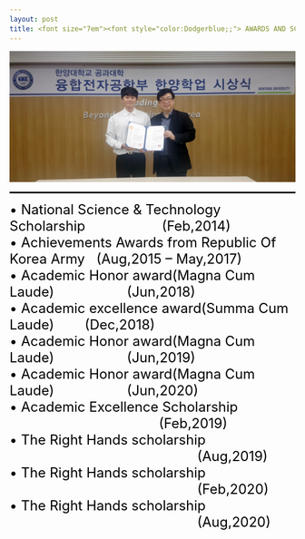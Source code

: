 ```yaml
---
layout: post
title: <font size="7em"><font style="color:Dodgerblue;;"> AWARDS AND SCHOLARSHIPS </font></font>
---
```

<img src="/images/fulls/Awards.jpg" class="fit image">
<hr style="height:3px">

<font size="5em" style="color:black;">
•	National Science & Technology Scholarship &nbsp;&nbsp;&nbsp;&nbsp;&nbsp;&nbsp;&nbsp;&nbsp;&nbsp;&nbsp;&nbsp;&nbsp;&nbsp;&nbsp;&nbsp;&nbsp;&nbsp;&nbsp;&nbsp;(Feb,2014)<br>
•	Achievements Awards from Republic Of Korea Army &nbsp;&nbsp;(Aug,2015 – May,2017)<br>
•	Academic Honor award(Magna Cum Laude) &nbsp;&nbsp;&nbsp;&nbsp;&nbsp;&nbsp;&nbsp;&nbsp;&nbsp;&nbsp;&nbsp;&nbsp;&nbsp;&nbsp;&nbsp;&nbsp;&nbsp;&nbsp;(Jun,2018)<br>
•	Academic excellence award(Summa Cum Laude) &nbsp;&nbsp;&nbsp;&nbsp;&nbsp;&nbsp; (Dec,2018)<br>
•	Academic Honor award(Magna Cum Laude) &nbsp;&nbsp;&nbsp;&nbsp;&nbsp;&nbsp;&nbsp;&nbsp;&nbsp;&nbsp;&nbsp;&nbsp;&nbsp;&nbsp;&nbsp;&nbsp;&nbsp;&nbsp;(Jun,2019)<br>
•	Academic Honor award(Magna Cum Laude) &nbsp;&nbsp;&nbsp;&nbsp;&nbsp;&nbsp;&nbsp;&nbsp;&nbsp;&nbsp;&nbsp;&nbsp;&nbsp;&nbsp;&nbsp;&nbsp;&nbsp;&nbsp;(Jun,2020)<br>
•	Academic Excellence Scholarship &nbsp;&nbsp;&nbsp;&nbsp;&nbsp;&nbsp;&nbsp;&nbsp;&nbsp;&nbsp;&nbsp;&nbsp;&nbsp;&nbsp;&nbsp;&nbsp;&nbsp;&nbsp;&nbsp;&nbsp;&nbsp;&nbsp;&nbsp;&nbsp;&nbsp;&nbsp;&nbsp;&nbsp;&nbsp;&nbsp;&nbsp;&nbsp;&nbsp;&nbsp;&nbsp;&nbsp;&nbsp;&nbsp;&nbsp;(Feb,2019)<br>
•	The Right Hands scholarship &nbsp;&nbsp;&nbsp;&nbsp;&nbsp;&nbsp;&nbsp;&nbsp;&nbsp;&nbsp;&nbsp;&nbsp;&nbsp;&nbsp;&nbsp;&nbsp;&nbsp;&nbsp;&nbsp;&nbsp;&nbsp;&nbsp;&nbsp;&nbsp;&nbsp;&nbsp;&nbsp;&nbsp;&nbsp;&nbsp;&nbsp;&nbsp;&nbsp;&nbsp;&nbsp;&nbsp;&nbsp;&nbsp;&nbsp;&nbsp;&nbsp;&nbsp;&nbsp;&nbsp;&nbsp;&nbsp;&nbsp;&nbsp;&nbsp;(Aug,2019)<br>
•	The Right Hands scholarship &nbsp;&nbsp;&nbsp;&nbsp;&nbsp;&nbsp;&nbsp;&nbsp;&nbsp;&nbsp;&nbsp;&nbsp;&nbsp;&nbsp;&nbsp;&nbsp;&nbsp;&nbsp;&nbsp;&nbsp;&nbsp;&nbsp;&nbsp;&nbsp;&nbsp;&nbsp;&nbsp;&nbsp;&nbsp;&nbsp;&nbsp;&nbsp;&nbsp;&nbsp;&nbsp;&nbsp;&nbsp;&nbsp;&nbsp;&nbsp;&nbsp;&nbsp;&nbsp;&nbsp;&nbsp;&nbsp;&nbsp;&nbsp;&nbsp;(Feb,2020)<br>
•	The Right Hands scholarship &nbsp;&nbsp;&nbsp;&nbsp;&nbsp;&nbsp;&nbsp;&nbsp;&nbsp;&nbsp;&nbsp;&nbsp;&nbsp;&nbsp;&nbsp;&nbsp;&nbsp;&nbsp;&nbsp;&nbsp;&nbsp;&nbsp;&nbsp;&nbsp;&nbsp;&nbsp;&nbsp;&nbsp;&nbsp;&nbsp;&nbsp;&nbsp;&nbsp;&nbsp;&nbsp;&nbsp;&nbsp;&nbsp;&nbsp;&nbsp;&nbsp;&nbsp;&nbsp;&nbsp;&nbsp;&nbsp;&nbsp;&nbsp;&nbsp;(Aug,2020)<br>
</font>
<br><br><br><br><br><br><br><br>
